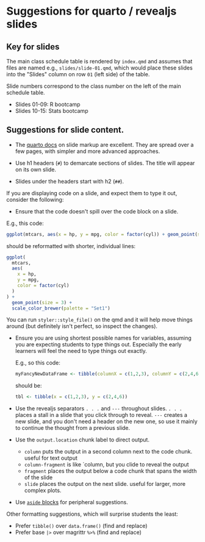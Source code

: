 # Suggestions for quarto / revealjs slides

## Key for slides

The main class schedule table is rendered by `index.qmd` and assumes that files are named e.g., `slides/slide-01.qmd`, which would place these slides into the "Slides" column on row `01` (left side) of the table.

Slide numbers correspond to the class number on the left of the main schedule table.

-   Slides 01-09: R bootcamp
-   Slides 10-15: Stats bootcamp

## Suggestions for slide content.

- The [quarto docs](https://quarto.org/docs/presentations/revealjs/) on slide markup are excellent. They are spread
  over a few pages, with simpler and more advanced approaches.

-   Use h1 headers (`#`) to demarcate sections of slides. The title will appear on its own slide.

-   Slides under the headers start with h2 (`##`).

If you are displaying code on a slide, and expect them to type it out, consider the following:

-   Ensure that the code doesn't spill over the code block on a slide.

E.g., this code:

``` r
ggplot(mtcars, aes(x = hp, y = mpg, color = factor(cyl)) + geom_point(size = 3) + scale_color_brewer(palette = 'Set1')
```

should be reformatted with shorter, individual lines:

``` r
ggplot(
  mtcars,
  aes(
    x = hp,
    y = mpg,
    color = factor(cyl)
  )
) +
  geom_point(size = 3) +
  scale_color_brewer(palette = "Set1")
```

You can run `styler::style_file()` on the qmd and it will help move things around (but definitely isn't perfect, so inspect the changes).

-   Ensure you are using shortest possible names for variables, assuming you are expecting students to type things out. Especially the early learners will feel the need to type things out exactly.

    E.g., so this code:

    ``` r
    myFancyNewDataFrame <- tibble(columnX = c(1,2,3), columnY = c(2,4,6))
    ```

    should be:

    ``` r
    tbl <- tibble(x = c(1,2,3), y = c(2,4,6))
    ```

-   Use the revealjs separators `. . .` and `---` throughout slides. `. . .` places a stall in a slide that you click through to reveal. `---` creates a new slide, and you don't need a header on the new one, so use it mainly to continue the thought from a previous slide.

-   Use the `output.location` chunk label to direct output.

    -   `column` puts the output in a second column next to the code chunk. useful for text output
    -   `column-fragment` is like \`column, but you clide to reveal the output
    -   `fragment` places the output below a code chunk that spans the width of the slide
    -   `slide` places the output on the next slide. useful for larger, more complex plots.

- Use [`aside` blocks](https://quarto.org/docs/presentations/revealjs/index.html#asides-footnotes) for peripheral suggestions.

Other formatting suggestions, which will surprise students the least:

-   Prefer `tibble()` over `data.frame()` (find and replace)
-   Prefer base `|>` over magrittr `%>%` (find and replace)
